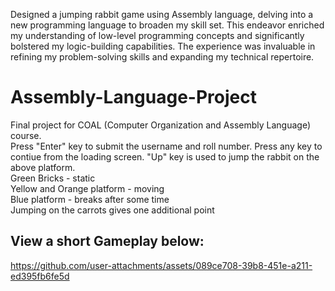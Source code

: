 Designed a jumping rabbit game using Assembly
language, delving into a new programming
language to broaden my skill set. This endeavor
enriched my understanding of low-level
programming concepts and significantly bolstered
my logic-building capabilities. The experience was
invaluable in refining my problem-solving skills and
expanding my technical repertoire.
# Assembly-Language-Project
Final project for COAL (Computer Organization and Assembly Language) course.
<br>
Press "Enter" key to submit the username and roll number. Press any key to contiue from the loading screen. "Up" key is used to jump the rabbit on the above platform. 
<br>
Green Bricks - static
<br>
Yellow and Orange platform - moving
<br>
Blue platform - breaks after some time
<br> 
Jumping on the carrots gives one additional point

<h2>View a short Gameplay below:</h2>

https://github.com/user-attachments/assets/089ce708-39b8-451e-a211-ed395fb6fe5d

